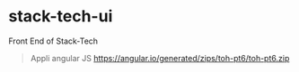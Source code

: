 # stack-tech-ui
Front End of Stack-Tech

> Appli angular JS
https://angular.io/generated/zips/toh-pt6/toh-pt6.zip 

 
